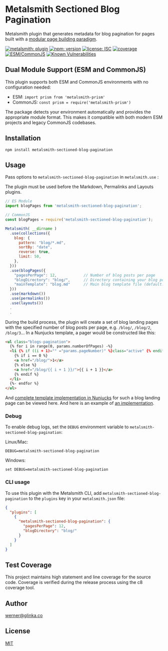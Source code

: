 # Metalsmith Sectioned Blog Pagination

Metalsmith plugin that generates  metadata for blog pagination for pages built with a [modular page building paradigm](https://metalsmith-components.netlify.app/).

[![metalsmith: plugin][metalsmith-badge]][metalsmith-url]
[![npm: version][npm-badge]][npm-url]
[![license: ISC][license-badge]][license-url]
[![coverage][coverage-badge]][coverage-url]
[![ESM/CommonJS][modules-badge]][npm-url]
[![Known Vulnerabilities](https://snyk.io/test/github/wernerglinka/metalsmith-sectioned-blog-pagination/badge.svg)](https://snyk.io/test/github/wernerglinka/metalsmith-sectioned-blog-pagination/badge)

## Dual Module Support (ESM and CommonJS)

This plugin supports both ESM and CommonJS environments with no configuration needed:

- ESM: `import prism from 'metalsmith-prism'`
- CommonJS: `const prism = require('metalsmith-prism')`

The package detects your environment automatically and provides the appropriate module format. This makes it compatible with both modern ESM projects and legacy CommonJS codebases.

## Installation

```
npm install metalsmith-sectioned-blog-pagination
```

## Usage

Pass options to `metalsmith-sectioned-blog-pagination` in `metalsmith.use` :

The plugin must be used before the Markdown, Permalinks and Layouts plugins.

```js
// ES Module
import blogPages from 'metalsmith-sectioned-blog-pagination';

// CommonJS
const blogPages = require('metalsmith-sectioned-blog-pagination');

Metalsmith( __dirname )
  .use(collections({
    blog: {
      pattern: "blog/*.md",
      sortBy: "date",
      reverse: true,
      limit: 50,
    },
  }))
  .use(blogPages({
    "pagesPerPage": 12,            // Number of blog posts per page
    "blogDirectory": "blog/",      // Directory containing your blog posts
    "mainTemplate": "blog.md"      // Main blog template file (default: "blog.md")
  }))
  .use(markdown())
  .use(permalinks())
  .use(layouts())
  .
  .
```

During the build process, the plugin will create a set of blog landing pages with the specified number of blog posts per page, e.g. `/blog/`, `/blog/2`, `/blog/3`... In a Nunjucks template, a pager would be constructed like this:

```html
<ul class="blogs-pagination">
  {% for i in range(0, params.numberOfPages) -%}
  <li {% if ((i + 1)="" ="params.pageNumber)" %}class="active" {% endif %}>
    {% if i == 0 %}
    <a href="/blog/">1</a>
    {% else %}
    <a href="/blog/{{ i + 1 }}/">{{ i + 1 }}</a>
    {% endif %}
  </li>
  {%- endfor %}
</ul>
```

And [complete template implementation in Nunjucks](https://github.com/wernerglinka/glinka.dev.2024/blob/main/templates/blocks/all-blogs.njk) for such a blog landing page can be viewed here. And here is an example of [an implementation](https://www.glinka.co/blog/).

### Debug

To enable debug logs, set the `DEBUG` environment variable to `metalsmith-sectioned-blog-pagination`:

Linux/Mac:
```
DEBUG=metalsmith-sectioned-blog-pagination
```

Windows:
```
set DEBUG=metalsmith-sectioned-blog-pagination
```

### CLI usage

To use this plugin with the Metalsmith CLI, add `metalsmith-sectioned-blog-pagination` to the `plugins` key in your `metalsmith.json` file:

```json
{
  "plugins": [
    {
      "metalsmith-sectioned-blog-pagination": {
        "pagesPerPage": 12,
        "blogDirectory": "blog/"
      }
    }
  ]
}
```

## Test Coverage

This project maintains high statement and line coverage for the source code. Coverage is verified during the release process using the c8 coverage tool.

## Author

[werner@glinka.co](https://github.com/wernerglinka)

## License

[MIT](LICENSE)

[npm-badge]: https://img.shields.io/npm/v/metalsmith-sectioned-blog-pagination.svg
[npm-url]: https://www.npmjs.com/package/metalsmith-sectioned-blog-pagination
[metalsmith-badge]: https://img.shields.io/badge/metalsmith-plugin-green.svg?longCache=true
[metalsmith-url]: https://metalsmith.io
[license-badge]: https://img.shields.io/github/license/wernerglinka/metalsmith-sectioned-blog-pagination
[license-url]: LICENSE
[coverage-badge]: https://img.shields.io/badge/test%20coverage-97%25-brightgreen
[coverage-url]: https://github.com/wernerglinka/metalsmith-sectioned-blog-pagination/actions/workflows/test.yml
[modules-badge]: https://img.shields.io/badge/modules-ESM%2FCJS-blue
